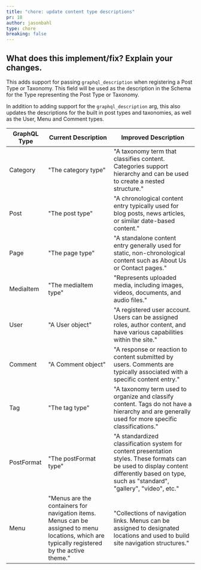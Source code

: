 ```yaml
---
title: "chore: update content type descriptions"
pr: 18
author: jasonbahl
type: chore
breaking: false
---
```


## What does this implement/fix? Explain your changes.

This adds support for passing `graphql_description` when registering a Post Type or Taxonomy. This field will be used as the description in the Schema for the Type representing the Post Type or Taxonomy. 

In addition to adding support for the `graphql_description` arg, this also updates the descriptions for the built in post types and taxonomies, as well as the User, Menu and Comment types. 

|GraphQL Type | Current Description | Improved Description |
|---------------|---------------------|----------------------|
| Category | "The category type" | "A taxonomy term that classifies content. Categories support hierarchy and can be used to create a nested structure." |
| Post | "The post type" | "A chronological content entry typically used for blog posts, news articles, or similar date-based content." |
| Page | "The page type" | "A standalone content entry generally used for static, non-chronological content such as About Us or Contact pages." |
| MediaItem | "The mediaItem type" | "Represents uploaded media, including images, videos, documents, and audio files." |
| User | "A User object" | "A registered user account. Users can be assigned roles, author content, and have various capabilities within the site." |
| Comment | "A Comment object" | "A response or reaction to content submitted by users. Comments are typically associated with a specific content entry." |
| Tag | "The tag type" | "A taxonomy term used to organize and classify content. Tags do not have a hierarchy and are generally used for more specific classifications." |
| PostFormat | "The postFormat type" | "A standardized classification system for content presentation styles. These formats can be used to display content differently based on type, such as "standard", "gallery", "video", etc." |
| Menu | "Menus are the containers for navigation items. Menus can be assigned to menu locations, which are typically registered by the active theme." | "Collections of navigation links. Menus can be assigned to designated locations and used to build site navigation structures." |
